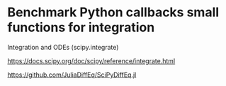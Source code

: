# Benchmark Python callbacks small functions for integration

Integration and ODEs (scipy.integrate)

https://docs.scipy.org/doc/scipy/reference/integrate.html

https://github.com/JuliaDiffEq/SciPyDiffEq.jl